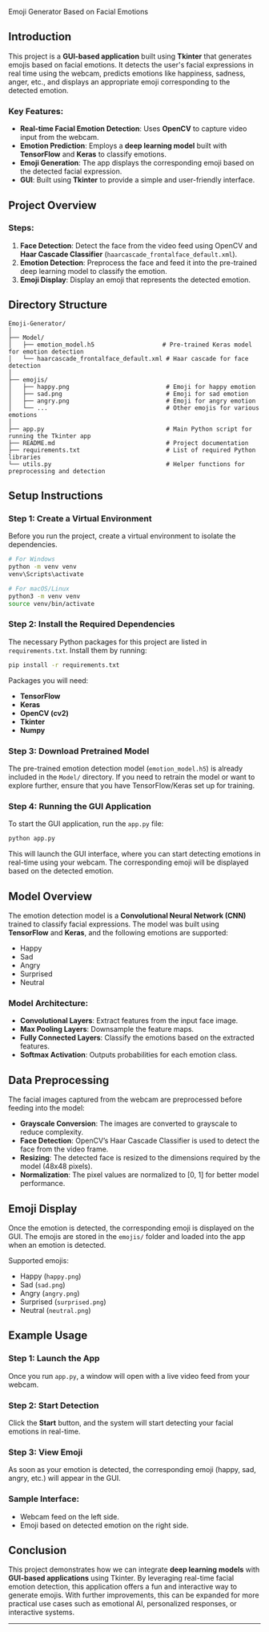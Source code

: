  Emoji Generator Based on Facial Emotions

## Introduction

This project is a **GUI-based application** built using **Tkinter** that generates emojis based on facial emotions. It detects the user's facial expressions in real time using the webcam, predicts emotions like happiness, sadness, anger, etc., and displays an appropriate emoji corresponding to the detected emotion.

### Key Features:
- **Real-time Facial Emotion Detection**: Uses **OpenCV** to capture video input from the webcam.
- **Emotion Prediction**: Employs a **deep learning model** built with **TensorFlow** and **Keras** to classify emotions.
- **Emoji Generation**: The app displays the corresponding emoji based on the detected facial expression.
- **GUI**: Built using **Tkinter** to provide a simple and user-friendly interface.

## Project Overview

### Steps:
1. **Face Detection**: Detect the face from the video feed using OpenCV and **Haar Cascade Classifier** (`haarcascade_frontalface_default.xml`).
2. **Emotion Detection**: Preprocess the face and feed it into the pre-trained deep learning model to classify the emotion.
3. **Emoji Display**: Display an emoji that represents the detected emotion.

## Directory Structure

```
Emoji-Generator/
│
├── Model/
│   ├── emotion_model.h5                   # Pre-trained Keras model for emotion detection
│   └── haarcascade_frontalface_default.xml # Haar cascade for face detection
│
├── emojis/
│   ├── happy.png                           # Emoji for happy emotion
│   ├── sad.png                             # Emoji for sad emotion
│   ├── angry.png                           # Emoji for angry emotion
│   └── ...                                 # Other emojis for various emotions
│
├── app.py                                  # Main Python script for running the Tkinter app
├── README.md                               # Project documentation
├── requirements.txt                        # List of required Python libraries
└── utils.py                                # Helper functions for preprocessing and detection
```

## Setup Instructions

### Step 1: Create a Virtual Environment

Before you run the project, create a virtual environment to isolate the dependencies.

```bash
# For Windows
python -m venv venv
venv\Scripts\activate

# For macOS/Linux
python3 -m venv venv
source venv/bin/activate
```

### Step 2: Install the Required Dependencies

The necessary Python packages for this project are listed in `requirements.txt`. Install them by running:

```bash
pip install -r requirements.txt
```

Packages you will need:
- **TensorFlow**
- **Keras**
- **OpenCV (cv2)**
- **Tkinter**
- **Numpy**

### Step 3: Download Pretrained Model

The pre-trained emotion detection model (`emotion_model.h5`) is already included in the `Model/` directory. If you need to retrain the model or want to explore further, ensure that you have TensorFlow/Keras set up for training.

### Step 4: Running the GUI Application

To start the GUI application, run the `app.py` file:

```bash
python app.py
```

This will launch the GUI interface, where you can start detecting emotions in real-time using your webcam. The corresponding emoji will be displayed based on the detected emotion.

## Model Overview

The emotion detection model is a **Convolutional Neural Network (CNN)** trained to classify facial expressions. The model was built using **TensorFlow** and **Keras**, and the following emotions are supported:
- Happy
- Sad
- Angry
- Surprised
- Neutral

### Model Architecture:
- **Convolutional Layers**: Extract features from the input face image.
- **Max Pooling Layers**: Downsample the feature maps.
- **Fully Connected Layers**: Classify the emotions based on the extracted features.
- **Softmax Activation**: Outputs probabilities for each emotion class.

## Data Preprocessing

The facial images captured from the webcam are preprocessed before feeding into the model:
- **Grayscale Conversion**: The images are converted to grayscale to reduce complexity.
- **Face Detection**: OpenCV’s Haar Cascade Classifier is used to detect the face from the video frame.
- **Resizing**: The detected face is resized to the dimensions required by the model (48x48 pixels).
- **Normalization**: The pixel values are normalized to [0, 1] for better model performance.

## Emoji Display

Once the emotion is detected, the corresponding emoji is displayed on the GUI. The emojis are stored in the `emojis/` folder and loaded into the app when an emotion is detected.

Supported emojis:
- Happy (`happy.png`)
- Sad (`sad.png`)
- Angry (`angry.png`)
- Surprised (`surprised.png`)
- Neutral (`neutral.png`)

## Example Usage

### Step 1: Launch the App
Once you run `app.py`, a window will open with a live video feed from your webcam.

### Step 2: Start Detection
Click the **Start** button, and the system will start detecting your facial emotions in real-time.

### Step 3: View Emoji
As soon as your emotion is detected, the corresponding emoji (happy, sad, angry, etc.) will appear in the GUI.

### Sample Interface:

- Webcam feed on the left side.
- Emoji based on detected emotion on the right side.

## Conclusion

This project demonstrates how we can integrate **deep learning models** with **GUI-based applications** using Tkinter. By leveraging real-time facial emotion detection, this application offers a fun and interactive way to generate emojis. With further improvements, this can be expanded for more practical use cases such as emotional AI, personalized responses, or interactive systems.

---

